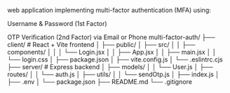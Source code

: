 web application implementing multi-factor authentication (MFA) using:

Username & Password (1st Factor)

OTP Verification (2nd Factor) via Email or Phone
multi-factor-auth/
├── client/                    # React + Vite frontend
│   ├── public/
│   ├── src/
│   │   ├── components/
│   │   │   └── Login.jsx
│   │   ├── App.jsx
│   │   ├── main.jsx
│   │   └── login.css
│   ├── package.json
│   ├── vite.config.js
│   └── .eslintrc.cjs
├── server/                    # Express backend
│   ├── models/
│   │   └── User.js
│   ├── routes/
│   │   └── auth.js
│   ├── utils/
│   │   └── sendOtp.js
│   ├── index.js
│   ├── .env
│   └── package.json
├── README.md
└── .gitignore
